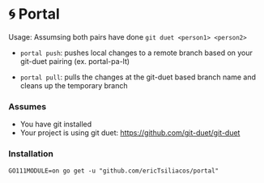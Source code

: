 # 🌀 Portal

Usage:
Assumsing both pairs have done `git duet <person1> <person2>`

- `portal push`: pushes local changes to a remote branch based on your git-duet pairing (ex. portal-pa-lt)

- `portal pull`: pulls the changes at the git-duet based branch name and cleans up the temporary branch
  
### Assumes
- You have git installed
- Your project is using git duet: https://github.com/git-duet/git-duet
  
### Installation
`GO111MODULE=on go get -u "github.com/ericTsiliacos/portal"`
